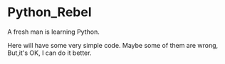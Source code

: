 Python_Rebel
============

A fresh man is learning Python.

Here will have some very simple code.
Maybe some of them are wrong,
But,it's OK, I can do it better.
